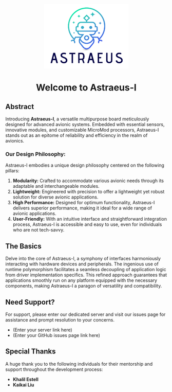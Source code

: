 
<div align="center">
<img style="height:200px" src="assets/big_logo.png">
<h1>Welcome to Astraeus-I</h1>
</div>

## Abstract
Introducing **Astraeus-I**, a versatile multipurpose board meticulously designed for advanced avionic systems. Embedded with essential sensors, innovative modules, and customizable MicroMod processors, Astraeus-I stands out as an epitome of reliability and efficiency in the realm of avionics.

### Our Design Philosophy:
Astraeus-I embodies a unique design philosophy centered on the following pillars:

1. **Modularity:** Crafted to accommodate various avionic needs through its adaptable and interchangeable modules.
2. **Lightweight:** Engineered with precision to offer a lightweight yet robust solution for diverse avionic applications.
3. **High Performance:** Designed for optimum functionality, Astraeus-I delivers superior performance, making it ideal for a wide range of avionic applications.
4. **User-Friendly:** With an intuitive interface and straightforward integration process, Astraeus-I is accessible and easy to use, even for individuals who are not tech-savvy.

## The Basics
Delve into the core of Astraeus-I, a symphony of interfaces harmoniously interacting with hardware devices and peripherals. The ingenious use of runtime polymorphism facilitates a seamless decoupling of application logic from driver implementation specifics. This refined approach guarantees that applications smoothly run on any platform equipped with the necessary components, making Astraeus-I a paragon of versatility and compatibility.

## Need Support?
For support, please enter our dedicated server and visit our issues page for assistance and prompt resolution to your concerns.
- (Enter your server link here)
- (Enter your GitHub issues page link here)


## Special Thanks
A huge thank you to the following individuals for their mentorship and support throughout the development process:

- **Khalil Estell**
- **Kaikai Liu**


